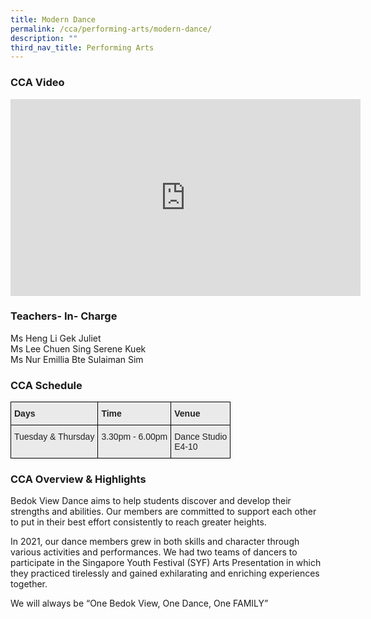 ```yaml
---
title: Modern Dance
permalink: /cca/performing-arts/modern-dance/
description: ""
third_nav_title: Performing Arts
---
```

### CCA Video

<div class="bp-youtube">

<iframe width="560" height="315" src="https://www.youtube.com/embed/2xMHfBVNN1U" title="YouTube video player" frameborder="0" allow="accelerometer; autoplay; clipboard-write; encrypted-media; gyroscope; picture-in-picture" allowfullscreen=""></iframe>

</div>

### Teachers- In- Charge

Ms Heng Li Gek Juliet <br>
Ms Lee Chuen Sing Serene Kuek <br>
Ms Nur Emillia Bte Sulaiman Sim


### CCA Schedule

<style type="text/css">
.tg  {border-collapse:collapse;border-spacing:0;}
.tg td{border-color:black;border-style:solid;border-width:1px;font-family:Arial, sans-serif;font-size:14px;
  overflow:hidden;padding:10px 5px;word-break:normal;}
.tg th{border-color:black;border-style:solid;border-width:1px;font-family:Arial, sans-serif;font-size:14px;
  font-weight:normal;overflow:hidden;padding:10px 5px;word-break:normal;}
.tg .tg-y7qa{background-color:#EAEAEA;color:#222;text-align:left;vertical-align:top}
.tg .tg-rj1p{background-color:#EAEAEA;color:#222;font-weight:bold;text-align:left;vertical-align:top}
</style>
<table class="tg">
<thead>
  <tr>
    <th class="tg-rj1p">Days</th>
    <th class="tg-rj1p">Time</th>
    <th class="tg-rj1p">Venue</th>
  </tr>
</thead>
<tbody>
  <tr>
    <td class="tg-y7qa">Tuesday &amp; Thursday</td>
    <td class="tg-y7qa">3.30pm - 6.00pm</td>
    <td class="tg-y7qa">Dance Studio<br>E4-10</td>
  </tr>
</tbody>
</table>

### CCA Overview &amp; Highlights

Bedok View Dance aims to help students discover and develop their strengths and abilities. Our members are committed to support each other to put in their best effort consistently to reach greater heights.

In 2021, our dance members grew in both skills and character through various activities and performances. We had two teams of dancers to participate in the Singapore Youth Festival (SYF) Arts Presentation in which they practiced tirelessly and gained exhilarating and enriching experiences together.

We will always be “One Bedok View, One Dance, One FAMILY”